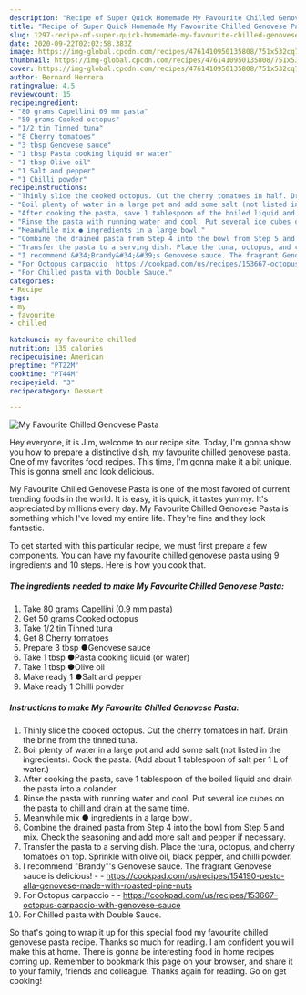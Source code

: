 ```yaml
---
description: "Recipe of Super Quick Homemade My Favourite Chilled Genovese Pasta"
title: "Recipe of Super Quick Homemade My Favourite Chilled Genovese Pasta"
slug: 1297-recipe-of-super-quick-homemade-my-favourite-chilled-genovese-pasta
date: 2020-09-22T02:02:58.383Z
image: https://img-global.cpcdn.com/recipes/4761410950135808/751x532cq70/my-favourite-chilled-genovese-pasta-recipe-main-photo.jpg
thumbnail: https://img-global.cpcdn.com/recipes/4761410950135808/751x532cq70/my-favourite-chilled-genovese-pasta-recipe-main-photo.jpg
cover: https://img-global.cpcdn.com/recipes/4761410950135808/751x532cq70/my-favourite-chilled-genovese-pasta-recipe-main-photo.jpg
author: Bernard Herrera
ratingvalue: 4.5
reviewcount: 15
recipeingredient:
- "80 grams Capellini 09 mm pasta"
- "50 grams Cooked octopus"
- "1/2 tin Tinned tuna"
- "8 Cherry tomatoes"
- "3 tbsp Genovese sauce"
- "1 tbsp Pasta cooking liquid or water"
- "1 tbsp Olive oil"
- "1 Salt and pepper"
- "1 Chilli powder"
recipeinstructions:
- "Thinly slice the cooked octopus. Cut the cherry tomatoes in half. Drain the brine from the tinned tuna."
- "Boil plenty of water in a large pot and add some salt (not listed in the ingredients). Cook the pasta. (Add about 1 tablespoon of salt per 1 L of water.)"
- "After cooking the pasta, save 1 tablespoon of the boiled liquid and drain the pasta into a colander."
- "Rinse the pasta with running water and cool. Put several ice cubes on the pasta to chill and drain at the same time."
- "Meanwhile mix ● ingredients in a large bowl."
- "Combine the drained pasta from Step 4 into the bowl from Step 5 and mix. Check the seasoning and add more salt and pepper if necessary."
- "Transfer the pasta to a serving dish. Place the tuna, octopus, and cherry tomatoes on top. Sprinkle with olive oil, black pepper, and chilli powder."
- "I recommend &#34;Brandy&#34;&#39;s Genovese sauce. The fragrant Genovese sauce is delicious!  https://cookpad.com/us/recipes/154190-pesto-alla-genovese-made-with-roasted-pine-nuts"
- "For Octopus carpaccio  https://cookpad.com/us/recipes/153667-octopus-carpaccio-with-genovese-sauce"
- "For Chilled pasta with Double Sauce."
categories:
- Recipe
tags:
- my
- favourite
- chilled

katakunci: my favourite chilled 
nutrition: 135 calories
recipecuisine: American
preptime: "PT22M"
cooktime: "PT44M"
recipeyield: "3"
recipecategory: Dessert

---
```



![My Favourite Chilled Genovese Pasta](https://img-global.cpcdn.com/recipes/4761410950135808/751x532cq70/my-favourite-chilled-genovese-pasta-recipe-main-photo.jpg)

Hey everyone, it is Jim, welcome to our recipe site. Today, I'm gonna show you how to prepare a distinctive dish, my favourite chilled genovese pasta. One of my favorites food recipes. This time, I'm gonna make it a bit unique. This is gonna smell and look delicious.

My Favourite Chilled Genovese Pasta is one of the most favored of current trending foods in the world. It is easy, it is quick, it tastes yummy. It's appreciated by millions every day. My Favourite Chilled Genovese Pasta is something which I've loved my entire life. They're fine and they look fantastic.




To get started with this particular recipe, we must first prepare a few components. You can have my favourite chilled genovese pasta using 9 ingredients and 10 steps. Here is how you cook that.

<!--inarticleads1-->

##### The ingredients needed to make My Favourite Chilled Genovese Pasta:

1. Take 80 grams Capellini (0.9 mm pasta)
1. Get 50 grams Cooked octopus
1. Take 1/2 tin Tinned tuna
1. Get 8 Cherry tomatoes
1. Prepare 3 tbsp ●Genovese sauce
1. Take 1 tbsp ●Pasta cooking liquid (or water)
1. Take 1 tbsp ●Olive oil
1. Make ready 1 ●Salt and pepper
1. Make ready 1 Chilli powder




<!--inarticleads2-->

##### Instructions to make My Favourite Chilled Genovese Pasta:

1. Thinly slice the cooked octopus. Cut the cherry tomatoes in half. Drain the brine from the tinned tuna.
1. Boil plenty of water in a large pot and add some salt (not listed in the ingredients). Cook the pasta. (Add about 1 tablespoon of salt per 1 L of water.)
1. After cooking the pasta, save 1 tablespoon of the boiled liquid and drain the pasta into a colander.
1. Rinse the pasta with running water and cool. Put several ice cubes on the pasta to chill and drain at the same time.
1. Meanwhile mix ● ingredients in a large bowl.
1. Combine the drained pasta from Step 4 into the bowl from Step 5 and mix. Check the seasoning and add more salt and pepper if necessary.
1. Transfer the pasta to a serving dish. Place the tuna, octopus, and cherry tomatoes on top. Sprinkle with olive oil, black pepper, and chilli powder.
1. I recommend &#34;Brandy&#34;&#39;s Genovese sauce. The fragrant Genovese sauce is delicious! -  - https://cookpad.com/us/recipes/154190-pesto-alla-genovese-made-with-roasted-pine-nuts
1. For Octopus carpaccio -  - https://cookpad.com/us/recipes/153667-octopus-carpaccio-with-genovese-sauce
1. For Chilled pasta with Double Sauce.




So that's going to wrap it up for this special food my favourite chilled genovese pasta recipe. Thanks so much for reading. I am confident you will make this at home. There is gonna be interesting food in home recipes coming up. Remember to bookmark this page on your browser, and share it to your family, friends and colleague. Thanks again for reading. Go on get cooking!
